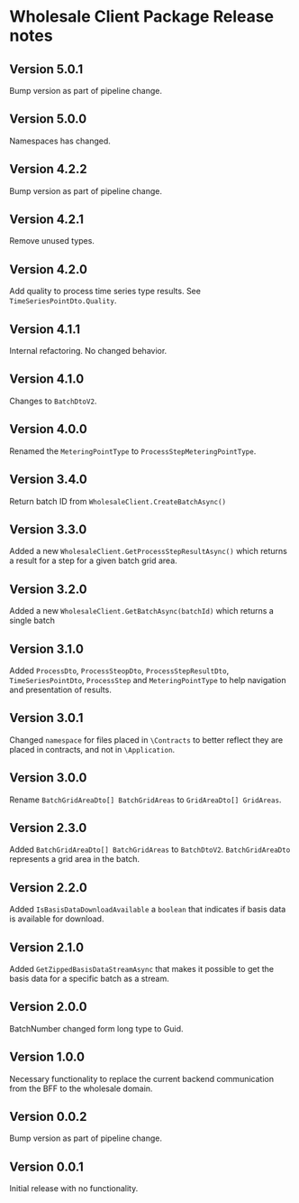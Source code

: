 # Wholesale Client Package Release notes

## Version 5.0.1

Bump version as part of pipeline change.

## Version 5.0.0

Namespaces has changed.

## Version 4.2.2

Bump version as part of pipeline change.

## Version 4.2.1

Remove unused types.

## Version 4.2.0

Add quality to process time series type results. See `TimeSeriesPointDto.Quality`.

## Version 4.1.1

Internal refactoring. No changed behavior.

## Version 4.1.0

Changes to `BatchDtoV2`.

## Version 4.0.0

Renamed the `MeteringPointType` to `ProcessStepMeteringPointType`.

## Version 3.4.0

Return batch ID from `WholesaleClient.CreateBatchAsync()`

## Version 3.3.0

Added a new `WholesaleClient.GetProcessStepResultAsync()` which returns a result for a step for a given batch grid area.

## Version 3.2.0

Added a new `WholesaleClient.GetBatchAsync(batchId)` which returns a single batch

## Version 3.1.0

Added `ProcessDto`, `ProcessSteopDto`, `ProcessStepResultDto`, `TimeSeriesPointDto`, `ProcessStep` and `MeteringPointType` to help navigation and presentation of results.

## Version 3.0.1

Changed `namespace` for files placed in `\Contracts` to better reflect they are placed in contracts, and not in `\Application`.

## Version 3.0.0

Rename `BatchGridAreaDto[] BatchGridAreas` to `GridAreaDto[] GridAreas`.

## Version 2.3.0

Added `BatchGridAreaDto[] BatchGridAreas` to `BatchDtoV2`. `BatchGridAreaDto` represents a grid area in the batch.

## Version 2.2.0

Added `IsBasisDataDownloadAvailable` a `boolean` that indicates if basis data is available for download.

## Version 2.1.0

Added `GetZippedBasisDataStreamAsync` that makes it possible to get the basis data for a specific batch as a stream.

## Version 2.0.0

BatchNumber changed form long type to Guid.

## Version 1.0.0

Necessary functionality to replace the current backend communication from the BFF to the wholesale domain.

## Version 0.0.2

Bump version as part of pipeline change.

## Version 0.0.1

Initial release with no functionality.
